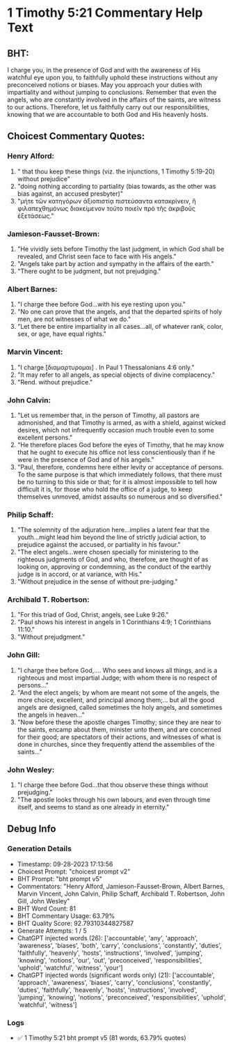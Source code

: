 # 1 Timothy 5:21 Commentary Help Text

## BHT:
I charge you, in the presence of God and with the awareness of His watchful eye upon you, to faithfully uphold these instructions without any preconceived notions or biases. May you approach your duties with impartiality and without jumping to conclusions. Remember that even the angels, who are constantly involved in the affairs of the saints, are witness to our actions. Therefore, let us faithfully carry out our responsibilities, knowing that we are accountable to both God and His heavenly hosts.

## Choicest Commentary Quotes:
### Henry Alford:
1. "  that thou keep these things (viz. the injunctions, 1 Timothy 5:19-20)  without prejudice" 
2. "doing nothing according to partiality (bias towards, as the other was bias against, an accused presbyter)"
3. "μήτε τῶν κατηγόρων ἀξιοπιστίᾳ πιστεύσαντα κατακρίνειν, ἢ φιλαπεχθημόνως διακείμενον τοῦτο ποιεῖν πρὸ τῆς ἀκριβοῦς ἐξετάσεως."

### Jamieson-Fausset-Brown:
1. "He vividly sets before Timothy the last judgment, in which God shall be revealed, and Christ seen face to face with His angels."
2. "Angels take part by action and sympathy in the affairs of the earth."
3. "There ought to be judgment, but not prejudging."

### Albert Barnes:
1. "I charge thee before God...with his eye resting upon you."
2. "No one can prove that the angels, and that the departed spirits of holy men, are not witnesses of what we do."
3. "Let there be entire impartiality in all cases...all, of whatever rank, color, sex, or age, have equal rights."

### Marvin Vincent:
1. "I charge [διαμαρτυρομαι] . In Paul 1 Thessalonians 4:6 only."
2. "It may refer to all angels, as special objects of divine complacency."
3. "Rend. without prejudice."

### John Calvin:
1. "Let us remember that, in the person of Timothy, all pastors are admonished, and that Timothy is armed, as with a shield, against wicked desires, which not infrequently occasion much trouble even to some excellent persons."
2. "He therefore places God before the eyes of Timothy, that he may know that he ought to execute his office not less conscientiously than if he were in the presence of God and of his angels."
3. "Paul, therefore, condemns here either levity or acceptance of persons. To the same purpose is that which immediately follows, that there must be no turning to this side or that; for it is almost impossible to tell how difficult it is, for those who hold the office of a judge, to keep themselves unmoved, amidst assaults so numerous and so diversified."

### Philip Schaff:
1. "The solemnity of the adjuration here...implies a latent fear that the youth...might lead him beyond the line of strictly judicial action, to prejudice against the accused, or partiality in his favour."
2. "The elect angels...were chosen specially for ministering to the righteous judgments of God, and who, therefore, are thought of as looking on, approving or condemning, as the conduct of the earthly judge is in accord, or at variance, with His."
3. "Without prejudice in the sense of without pre-judging."

### Archibald T. Robertson:
1. "For this triad of God, Christ, angels, see Luke 9:26."
2. "Paul shows his interest in angels in 1 Corinthians 4:9; 1 Corinthians 11:10."
3. "Without prejudgment."

### John Gill:
1. "I charge thee before God,.... Who sees and knows all things, and is a righteous and most impartial Judge; with whom there is no respect of persons..."
2. "And the elect angels; by whom are meant not some of the angels, the more choice, excellent, and principal among them;... but all the good angels are designed, called sometimes the holy angels, and sometimes the angels in heaven..."
3. "Now before these the apostle charges Timothy; since they are near to the saints, encamp about them, minister unto them, and are concerned for their good; are spectators of their actions, and witnesses of what is done in churches, since they frequently attend the assemblies of the saints..."

### John Wesley:
1. "I charge thee before God...that thou observe these things without prejudging." 
2. "The apostle looks through his own labours, and even through time itself, and seems to stand as one already in eternity."


## Debug Info
### Generation Details
- Timestamp: 09-28-2023 17:13:56
- Choicest Prompt: "choicest prompt v2"
- BHT Prompt: "bht prompt v5"
- Commentators: "Henry Alford, Jamieson-Fausset-Brown, Albert Barnes, Marvin Vincent, John Calvin, Philip Schaff, Archibald T. Robertson, John Gill, John Wesley"
- BHT Word Count: 81
- BHT Commentary Usage: 63.79%
- BHT Quality Score: 92.79310344827587
- Generate Attempts: 1 / 5
- ChatGPT injected words (26):
	['accountable', 'any', 'approach', 'awareness', 'biases', 'both', 'carry', 'conclusions', 'constantly', 'duties', 'faithfully', 'heavenly', 'hosts', 'instructions', 'involved', 'jumping', 'knowing', 'notions', 'our', 'out', 'preconceived', 'responsibilities', 'uphold', 'watchful', 'witness', 'your']
- ChatGPT injected words (significant words only) (21):
	['accountable', 'approach', 'awareness', 'biases', 'carry', 'conclusions', 'constantly', 'duties', 'faithfully', 'heavenly', 'hosts', 'instructions', 'involved', 'jumping', 'knowing', 'notions', 'preconceived', 'responsibilities', 'uphold', 'watchful', 'witness']

### Logs
- ✅ 1 Timothy 5:21 bht prompt v5 (81 words, 63.79% quotes)